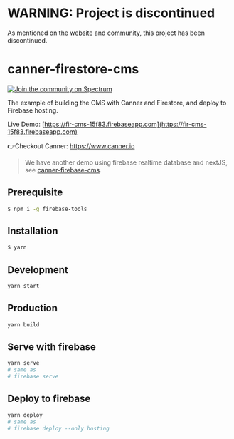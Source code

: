 # WARNING: Project is discontinued

As mentioned on the [website](https://www.cannercms.com/?lang=en) and [community](https://spectrum.chat/canner/general/very-disapointed~0b559f8a-89c5-4ce3-badb-cdc212e96001), this project has been discontinued. 

# canner-firestore-cms

[![Join the community on Spectrum](https://withspectrum.github.io/badge/badge.svg)](https://spectrum.chat/canner/cannercms)

The example of building the CMS with Canner and Firestore, and deploy to Firebase hosting.

Live Demo: [https://fir-cms-15f83.firebaseapp.com](https://fir-cms-15f83.firebaseapp.com)

👉Checkout Canner: https://www.canner.io

> We have another demo using firebase realtime database and nextJS, see [canner-firebase-cms](https://github.com/Canner/canner-firebase-cms).

## Prerequisite

```sh
$ npm i -g firebase-tools
```

## Installation

```sh
$ yarn
```

## Development

```sh
yarn start
```

## Production

```sh
yarn build
```

## Serve with firebase

```sh
yarn serve
# same as
# firebase serve
```

## Deploy to firebase

```sh
yarn deploy
# same as
# firebase deploy --only hosting
```
